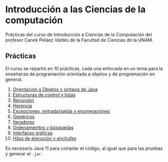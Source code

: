 # Introducción a las Ciencias de la computación
Prácticas del curso de Introducción a Ciencias de la Computación del profesor
Canek Peláez Valdés de la Facultad de Ciencias de la UNAM.

## Prácticas
El curso se repartió en 10 prácticas, cada una enfocada en un tema para la
enseñanza de programación orientada a objetos y de programación en general.

1. [Orientación a Objetos y sintaxis de Java](practica1)
2. [Estructuras de control y listas](practica2) 
3. [Recursión](practica3) 
4. [Herencia](practica4) 
5. [Excepciones, entrada/salida y enumeraciones](practica5) 
6. [Genéricos](practica6) 
7. [Iteradores](practica7) 
8. [Ordenamientos y búsquedas](practica8) 
9. [Interfaces gráficas](practica9) 
10. [Hilos de ejecución y enchufes](practica10) 

Es necesario Java 11 para compilar el código, al igual que para las pruebas y
generar el `.jar`.
